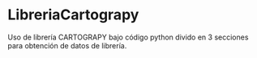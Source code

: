 # LibreriaCartograpy
Uso de librería CARTOGRAPY bajo código python divido en 3 secciones para obtención de datos de librería.
